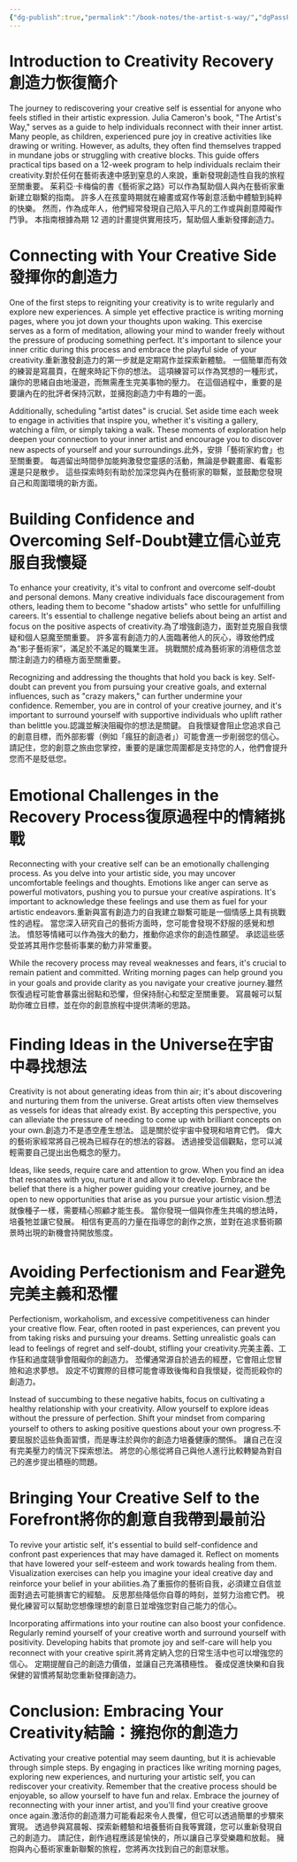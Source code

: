 ```yaml
---
{"dg-publish":true,"permalink":"/book-notes/the-artist-s-way/","dgPassFrontmatter":true,"created":"2024-11-24T10:41:52.924+08:00","updated":"2024-11-27T19:17:51.019+08:00"}
---
```


# Introduction to Creativity Recovery創造力恢復簡介

The journey to rediscovering your creative self is essential for anyone who feels stifled in their artistic expression. Julia Cameron's book, "The Artist's Way," serves as a guide to help individuals reconnect with their inner artist. Many people, as children, experienced pure joy in creative activities like drawing or writing. However, as adults, they often find themselves trapped in mundane jobs or struggling with creative blocks. This guide offers practical tips based on a 12-week program to help individuals reclaim their creativity.對於任何在藝術表達中感到窒息的人來說，重新發現創造性自我的旅程至關重要。 茱莉亞·卡梅倫的書《藝術家之路》可以作為幫助個人與內在藝術家重新建立聯繫的指南。 許多人在孩童時期就在繪畫或寫作等創意活動中體驗到純粹的快樂。 然而，作為成年人，他們經常發現自己陷入平凡的工作或與創意障礙作鬥爭。 本指南根據為期 12 週的計畫提供實用技巧，幫助個人重新發揮創造力。

# Connecting with Your Creative Side發揮你的創造力

One of the first steps to reigniting your creativity is to write regularly and explore new experiences. A simple yet effective practice is writing morning pages, where you jot down your thoughts upon waking. This exercise serves as a form of meditation, allowing your mind to wander freely without the pressure of producing something perfect. It's important to silence your inner critic during this process and embrace the playful side of your creativity.重新激發創造力的第一步就是定期寫作並探索新體驗。 一個簡單而有效的練習是寫晨頁，在醒來時記下你的想法。 這項練習可以作為冥想的一種形式，讓你的思緒自由地漫遊，而無需產生完美事物的壓力。 在這個過程中，重要的是要讓內在的批評者保持沉默，並擁抱創造力中有趣的一面。

Additionally, scheduling "artist dates" is crucial. Set aside time each week to engage in activities that inspire you, whether it's visiting a gallery, watching a film, or simply taking a walk. These moments of exploration help deepen your connection to your inner artist and encourage you to discover new aspects of yourself and your surroundings.此外，安排「藝術家約會」也至關重要。 每週留出時間參加能夠激發您靈感的活動，無論是參觀畫廊、看電影還是只是散步。 這些探索時刻有助於加深您與內在藝術家的聯繫，並鼓勵您發現自己和周圍環境的新方面。

# Building Confidence and Overcoming Self-Doubt建立信心並克服自我懷疑

To enhance your creativity, it's vital to confront and overcome self-doubt and personal demons. Many creative individuals face discouragement from others, leading them to become "shadow artists" who settle for unfulfilling careers. It's essential to challenge negative beliefs about being an artist and focus on the positive aspects of creativity.為了增強創造力，面對並克服自我懷疑和個人惡魔至關重要。 許多富有創造力的人面臨著他人的灰心，導致他們成為“影子藝術家”，滿足於不滿足的職業生涯。 挑戰關於成為藝術家的消極信念並關注創造力的積極方面至關重要。

Recognizing and addressing the thoughts that hold you back is key. Self-doubt can prevent you from pursuing your creative goals, and external influences, such as "crazy makers," can further undermine your confidence. Remember, you are in control of your creative journey, and it's important to surround yourself with supportive individuals who uplift rather than belittle you.認識並解決阻礙你的想法是關鍵。 自我懷疑會阻止您追求自己的創意目標，而外部影響（例如「瘋狂的創造者」）可能會進一步削弱您的信心。 請記住，您的創意之旅由您掌控，重要的是讓您周圍都是支持您的人，他們會提升您而不是貶低您。

# Emotional Challenges in the Recovery Process復原過程中的情緒挑戰

Reconnecting with your creative self can be an emotionally challenging process. As you delve into your artistic side, you may uncover uncomfortable feelings and thoughts. Emotions like anger can serve as powerful motivators, pushing you to pursue your creative aspirations. It's important to acknowledge these feelings and use them as fuel for your artistic endeavors.重新與富有創造力的自我建立聯繫可能是一個情感上具有挑戰性的過程。 當您深入研究自己的藝術方面時，您可能會發現不舒服的感覺和想法。 憤怒等情緒可以作為強大的動力，推動你追求你的創造性願望。 承認這些感受並將其用作您藝術事業的動力非常重要。

While the recovery process may reveal weaknesses and fears, it's crucial to remain patient and committed. Writing morning pages can help ground you in your goals and provide clarity as you navigate your creative journey.雖然恢復過程可能會暴露出弱點和恐懼，但保持耐心和堅定至關重要。 寫晨報可以幫助你確立目標，並在你的創意旅程中提供清晰的思路。

# Finding Ideas in the Universe在宇宙中尋找想法

Creativity is not about generating ideas from thin air; it's about discovering and nurturing them from the universe. Great artists often view themselves as vessels for ideas that already exist. By accepting this perspective, you can alleviate the pressure of needing to come up with brilliant concepts on your own.創造力不是憑空產生想法。 這是關於從宇宙中發現和培育它們。 偉大的藝術家經常將自己視為已經存在的想法的容器。 透過接受這個觀點，您可以減輕需要自己提出出色概念的壓力。

Ideas, like seeds, require care and attention to grow. When you find an idea that resonates with you, nurture it and allow it to develop. Embrace the belief that there is a higher power guiding your creative journey, and be open to new opportunities that arise as you pursue your artistic vision.想法就像種子一樣，需要精心照顧才能生長。 當你發現一個與你產生共鳴的想法時，培養牠並讓它發展。 相信有更高的力量在指導您的創作之旅，並對在追求藝術願景時出現的新機會持開放態度。

# Avoiding Perfectionism and Fear避免完美主義和恐懼

Perfectionism, workaholism, and excessive competitiveness can hinder your creative flow. Fear, often rooted in past experiences, can prevent you from taking risks and pursuing your dreams. Setting unrealistic goals can lead to feelings of regret and self-doubt, stifling your creativity.完美主義、工作狂和過度競爭會阻礙你的創造力。 恐懼通常源自於過去的經歷，它會阻止您冒險和追求夢想。 設定不切實際的目標可能會導致後悔和自我懷疑，從而扼殺你的創造力。

Instead of succumbing to these negative habits, focus on cultivating a healthy relationship with your creativity. Allow yourself to explore ideas without the pressure of perfection. Shift your mindset from comparing yourself to others to asking positive questions about your own progress.不要屈服於這些負面習慣，而是專注於與你的創造力培養健康的關係。 讓自己在沒有完美壓力的情況下探索想法。 將您的心態從將自己與他人進行比較轉變為對自己的進步提出積極的問題。

# Bringing Your Creative Self to the Forefront將你的創意自我帶到最前沿

To revive your artistic self, it's essential to build self-confidence and confront past experiences that may have damaged it. Reflect on moments that have lowered your self-esteem and work towards healing from them. Visualization exercises can help you imagine your ideal creative day and reinforce your belief in your abilities.為了重振你的藝術自我，必須建立自信並面對過去可能損害它的經驗。 反思那些降低你自尊的時刻，並努力治癒它們。 視覺化練習可以幫助您想像理想的創意日並增強您對自己能力的信心。

Incorporating affirmations into your routine can also boost your confidence. Regularly remind yourself of your creative worth and surround yourself with positivity. Developing habits that promote joy and self-care will help you reconnect with your creative spirit.將肯定納入您的日常生活中也可以增強您的信心。 定期提醒自己的創造力價值，並讓自己充滿積極性。 養成促進快樂和自我保健的習慣將幫助您重新發揮創造力。

# Conclusion: Embracing Your Creativity結論：擁抱你的創造力

Activating your creative potential may seem daunting, but it is achievable through simple steps. By engaging in practices like writing morning pages, exploring new experiences, and nurturing your artistic self, you can rediscover your creativity. Remember that the creative process should be enjoyable, so allow yourself to have fun and relax. Embrace the journey of reconnecting with your inner artist, and you'll find your creative groove once again.激活你的創造潛力可能看起來令人畏懼，但它可以透過簡單的步驟來實現。 透過參與寫晨報、探索新體驗和培養藝術自我等實踐，您可以重新發現自己的創造力。 請記住，創作過程應該是愉快的，所以讓自己享受樂趣和放鬆。 擁抱與內心藝術家重新聯繫的旅程，您將再次找到自己的創意狀態。